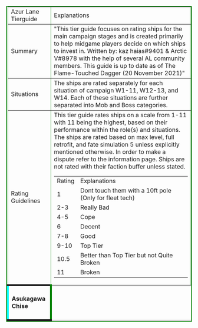 <html>
    <body>
        <table border="2" bordercolor="green">
        <tr>
            <td>Azur Lane Tierguide</td>
            <td>Explanations</td>
        </tr>
        <tr>
            <td>Summary</td>
            <td>
            "This tier guide focuses on rating ships for the main campaign stages and is 
            created primarily to help midgame players decide on which ships to invest in.
            Written by: kaz haias#9401 & Arctic V#8978 with the help of several AL community 
            members.
            This guide is up to date as of The Flame-Touched Dagger (20 November 2021)"
            </td>
        </tr>
        <tr>
            <td>Situations</td>
            <td>
            The ships are rated separately for each situation of 
            campaign W1-11, W12-13, and W14. Each of these 
            situations are further separated into Mob and Boss categories.
            </td>
        </tr>
        <tr>
            <td>Rating Guidelines</td>
            <td>
                This tier guide rates ships on a scale from 1-11 with 11 
                being the highest, based on their performance within the 
                role(s) and situations. The ships are rated based on max level,
                full retrofit, and fate simulation 5 unless explicitly mentioned 
                otherwise. In order to make a dispute refer to the information page. 
                Ships are not rated with their faction buffer unless stated.
                <table>
                    <tr>
                        <td>Rating</td>
                        <td>Explanations</td>
                    </tr>
                    <tr>
                        <td>1</td>
                        <td>Dont touch them with a 10ft pole (Only for fleet tech)</td>
                    </tr>
                    <tr>
                        <td>2-3</td>
                        <td>Really Bad</td>
                    </tr>
                    <tr>
                        <td>4-5</td>
                        <td>Cope</td>
                    </tr>
                    <tr>
                        <td>6</td>
                        <td>Decent</td>
                    </tr>
                    <tr>
                        <td>7-8</td>
                        <td>Good</td>
                    </tr>
                    <tr>
                        <td>9-10</td>
                        <td>Top Tier</td>
                    </tr>
                    <tr>
                        <td>10.5</td>
                        <td>Better than Top Tier but not Quite Broken</td>
                    </tr>
                    <tr>
                        <td>11</td>
                        <td>Broken</td>
                    </tr>
                </table>							
            </td>
        </tr>
        <tr>
            <td style="border-left-color: aqua; border-width: 5px">
              <img src="">
              <h4>Asukagawa Chise</h4>
            </td>
        </tr>
    </table>
    </body>
</html>
